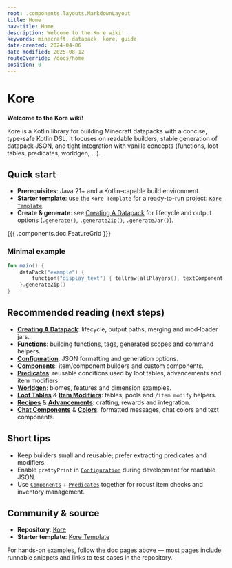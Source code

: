 ```yaml
---
root: .components.layouts.MarkdownLayout
title: Home
nav-title: Home
description: Welcome to the Kore wiki!
keywords: minecraft, datapack, kore, guide
date-created: 2024-04-06
date-modified: 2025-08-12
routeOverride: /docs/home
position: 0
---
```


# Kore

**Welcome to the Kore wiki!**

Kore is a Kotlin library for building Minecraft datapacks with a concise, type-safe Kotlin DSL. It focuses on readable builders, stable
generation of datapack JSON, and tight integration with vanilla concepts (functions, loot tables, predicates, worldgen, ...).

## Quick start

- **Prerequisites**: Java 21+ and a Kotlin-capable build environment.
- **Starter template**: use the `Kore Template` for a ready-to-run project: [`Kore Template`](https://github.com/Ayfri/Kore-Template).
- **Create & generate**: see [Creating A Datapack](./creating-a-datapack) for lifecycle and output options (`.generate()`, `.generateZip()`, `.generateJar()`).



{{{ .components.doc.FeatureGrid }}}

### Minimal example

```kotlin
fun main() {
    dataPack("example") {
        function("display_text") { tellraw(allPlayers(), textComponent("Hello World!")) }
    }.generateZip()
}
```

## Recommended reading (next steps)

- **[Creating A Datapack](./creating-a-datapack)**: lifecycle, output paths, merging and mod‑loader jars.
- **[Functions](./functions)**: building functions, tags, generated scopes and command helpers.
- **[Configuration](./configuration)**: JSON formatting and generation options.
- **[Components](./components)**: item/component builders and custom components.
- **[Predicates](./predicates)**: reusable conditions used by loot tables, advancements and item modifiers.
- **[Worldgen](./worldgen)**: biomes, features and dimension examples.
- **[Loot Tables](./loot-tables)** & **[Item Modifiers](./item-modifiers)**: tables, pools and `/item modify` helpers.
- **[Recipes](./recipes)** & **[Advancements](./advancements)**: crafting, rewards and integration.
- **[Chat Components](./chat-components)** & **[Colors](./colors)**: formatted messages, chat colors and text components.

## Short tips

- Keep builders small and reusable; prefer extracting predicates and modifiers.
- Enable `prettyPrint` in [`Configuration`](./configuration) during development for readable JSON.
- Use [`Components`](./components) + [`Predicates`](./predicates) together for robust item checks and inventory management.

## Community & source

- **Repository**: [Kore](https://github.com/Ayfri/Kore)
- **Starter template**: [Kore Template](https://github.com/Ayfri/Kore-Template)

For hands-on examples, follow the doc pages above — most pages include runnable snippets and links to test cases in the repository.
